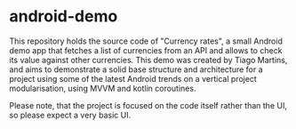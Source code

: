 # android-demo

This repository holds the source code of "Currency rates", a small Android demo app that fetches a list of currencies from an API and allows to check its value against other currencies. This demo was created by Tiago Martins, and aims to demonstrate a solid base structure and architecture for a project using some of the latest Android trends on a vertical project modularisation, using MVVM and kotlin coroutines.

Please note, that the project is focused on the code itself rather than the UI, so please expect a very basic UI.
